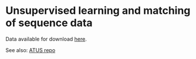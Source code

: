 # Unsupervised learning and matching of sequence data 

Data available for download [here](https://www.dropbox.com/sh/hqx7dlh3cc6843i/AABXhrbnFJFgEnTN-6S-60Rda?dl=0).

See also: [ATUS repo](https://github.com/joemarlo/ATUS)

<!--
<br>
<br>
<p align="center">
<img src="Plots/mean_alone_time.png" width=79%>
</p>
-->